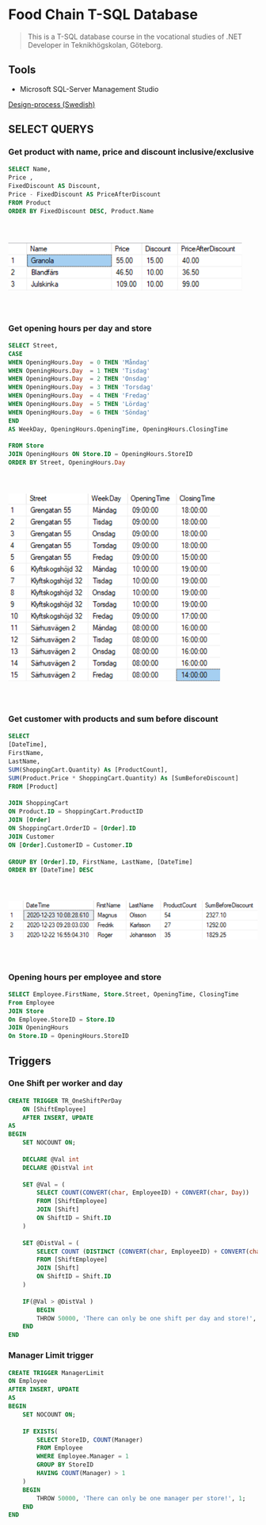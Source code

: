 <style>
img {
    padding-top: 40px;
    padding-bottom: 40px;
}
</style>

# Food Chain T-SQL Database

>This is a T-SQL database course in the vocational studies of .NET Developer in Teknikhögskolan, Göteborg.

## Tools

- Microsoft SQL-Server Management Studio

[Design-process (Swedish)](DesignProcess_SWE.md)

## SELECT QUERYS

### Get product with name, price and discount inclusive/exclusive

```SQL
SELECT Name,
Price ,
FixedDiscount AS Discount,
Price - FixedDiscount AS PriceAfterDiscount
FROM Product
ORDER BY FixedDiscount DESC, Product.Name
```

![result1](2022-01-02-13-55-34.png)

### Get opening hours per day and store

```SQL
SELECT Street, 
CASE 
WHEN OpeningHours.Day  = 0 THEN 'Måndag' 
WHEN OpeningHours.Day  = 1 THEN 'Tisdag' 
WHEN OpeningHours.Day  = 2 THEN 'Onsdag' 
WHEN OpeningHours.Day  = 3 THEN 'Torsdag' 
WHEN OpeningHours.Day  = 4 THEN 'Fredag' 
WHEN OpeningHours.Day  = 5 THEN 'Lördag' 
WHEN OpeningHours.Day  = 6 THEN 'Söndag' 
END
AS WeekDay, OpeningHours.OpeningTime, OpeningHours.ClosingTime

FROM Store
JOIN OpeningHours ON Store.ID = OpeningHours.StoreID
ORDER BY Street, OpeningHours.Day
```

![result2](2022-01-02-13-56-30.png)

### Get customer with products and sum before discount

```SQL
SELECT
[DateTime],
FirstName,
LastName,
SUM(ShoppingCart.Quantity) As [ProductCount],
SUM(Product.Price * ShoppingCart.Quantity) As [SumBeforeDiscount]
FROM [Product]

JOIN ShoppingCart
ON Product.ID = ShoppingCart.ProductID
JOIN [Order]
ON ShoppingCart.OrderID = [Order].ID
JOIN Customer
ON [Order].CustomerID = Customer.ID

GROUP BY [Order].ID, FirstName, LastName, [DateTime]
ORDER BY [DateTime] DESC
```

![result3](2022-01-02-13-57-11.png)

### Opening hours per employee and store

```SQL
SELECT Employee.FirstName, Store.Street, OpeningTime, ClosingTime
From Employee
JOIN Store
On Employee.StoreID = Store.ID
JOIN OpeningHours
On Store.ID = OpeningHours.StoreID
```

## Triggers

### One Shift per worker and day

```SQL
CREATE TRIGGER TR_OneShiftPerDay
    ON [ShiftEmployee]
    AFTER INSERT, UPDATE
AS
BEGIN
    SET NOCOUNT ON;

    DECLARE @Val int
    DECLARE @DistVal int

    SET @Val = (
        SELECT COUNT(CONVERT(char, EmployeeID) + CONVERT(char, Day)) 
        FROM [ShiftEmployee]
        JOIN [Shift]
        ON ShiftID = Shift.ID
    )

    SET @DistVal = (
        SELECT COUNT (DISTINCT (CONVERT(char, EmployeeID) + CONVERT(char, Day))) 
        FROM [ShiftEmployee]
        JOIN [Shift]
        ON ShiftID = Shift.ID
    )

    IF(@Val > @DistVal )
        BEGIN
        THROW 50000, 'There can only be one shift per day and store!', 1;
    END
END
```

### Manager Limit trigger

```SQL
CREATE TRIGGER ManagerLimit
ON Employee
AFTER INSERT, UPDATE
AS
BEGIN
    SET NOCOUNT ON;

    IF EXISTS(
        SELECT StoreID, COUNT(Manager)
        FROM Employee
        WHERE Employee.Manager = 1
        GROUP BY StoreID
        HAVING COUNT(Manager) > 1
    )
    BEGIN
        THROW 50000, 'There can only be one manager per store!', 1;
    END
END
```
